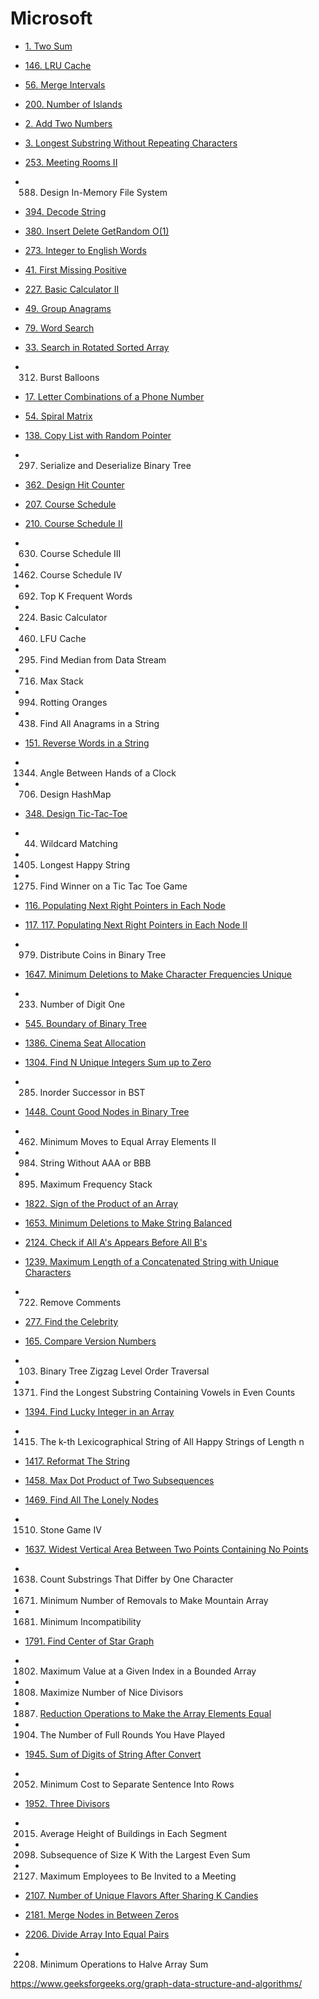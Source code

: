 # Microsoft

- [1. Two Sum](/leetcode/1.md)
- [146. LRU Cache](/leetcode/146.md)
- [56. Merge Intervals](/leetcode/56.md)
- [200. Number of Islands](/leetcode/200.md)
- [2. Add Two Numbers](/leetcode/2.md)
- [3. Longest Substring Without Repeating Characters](/leetcode/3.md)
- [253. Meeting Rooms II](/leetcode/253.md)
- 588. Design In-Memory File System
- [394. Decode String](/leetcode/394.md)
- [380. Insert Delete GetRandom O(1)](/leetcode/380.md)
- [273. Integer to English Words](/leetcode/273.md)
- [41. First Missing Positive](/leetcode/41.md)
- [227. Basic Calculator II](/leetcode/227.md)
- [49. Group Anagrams](/leetcode/49.md)
- [79. Word Search](/leetcode/79.md)
- [33. Search in Rotated Sorted Array](/leetcode/33.md)
- 312. Burst Balloons
- [17. Letter Combinations of a Phone Number](/leetcode/17.md)
- [54. Spiral Matrix](/leetcode/54.md)
- [138. Copy List with Random Pointer](/leetcode/138.md)
- 297. Serialize and Deserialize Binary Tree
- [362. Design Hit Counter](/leetcode/362.md)
- [207. Course Schedule](/leetcode/207.md)
- [210. Course Schedule II](/leetcode/210.md)
- 630. Course Schedule III
- 1462. Course Schedule IV
- 692. Top K Frequent Words
- 224. Basic Calculator
- 460. LFU Cache
- 295. Find Median from Data Stream
- 716. Max Stack
- 994. Rotting Oranges
- 438. Find All Anagrams in a String
- [151. Reverse Words in a String](/leetcode/151.md)
- 1344. Angle Between Hands of a Clock
- 706. Design HashMap
- [348. Design Tic-Tac-Toe](/leetcode/348.md)
- 44. Wildcard Matching
- 1405. Longest Happy String
- 1275. Find Winner on a Tic Tac Toe Game
- [116. Populating Next Right Pointers in Each Node](/leetcode/116.md)
- [117. 117. Populating Next Right Pointers in Each Node II](/leetcode/117.md)
- 979. Distribute Coins in Binary Tree
- [1647. Minimum Deletions to Make Character Frequencies Unique](/leetcode/1647.md)
- 233. Number of Digit One
- [545. Boundary of Binary Tree](/leetcode/545.md)
- [1386. Cinema Seat Allocation](/leetcode/1386.md)
- [1304. Find N Unique Integers Sum up to Zero](/leetcode/1304.md)
- 285. Inorder Successor in BST
- [1448. Count Good Nodes in Binary Tree](/leetcode/1448.md)
- 462. Minimum Moves to Equal Array Elements II
- 984. String Without AAA or BBB
- 895. Maximum Frequency Stack
- [1822. Sign of the Product of an Array](/leetcode/1822.md)
- [1653. Minimum Deletions to Make String Balanced](/leetcode/1653.md)


- [2124. Check if All A's Appears Before All B's](/leetcode/2124.md)
- [1239. Maximum Length of a Concatenated String with Unique Characters](/leetcode/1239.md)
- 722. Remove Comments
- [277. Find the Celebrity](/leetcode/277.md)
- [165. Compare Version Numbers](/leetcode/165.md)
- 103. Binary Tree Zigzag Level Order Traversal




- 1371. Find the Longest Substring Containing Vowels in Even Counts
- [1394. Find Lucky Integer in an Array](/leetcode/1394.md)
- 1415. The k-th Lexicographical String of All Happy Strings of Length n
- [1417. Reformat The String](/leetcode/1417.md)
- [1458. Max Dot Product of Two Subsequences](/leetcode/1458.md)
- [1469. Find All The Lonely Nodes](/leetcode/1469.md)
- 1510. Stone Game IV
- [1637. Widest Vertical Area Between Two Points Containing No Points](/leetcode/1637.md)
- 1638. Count Substrings That Differ by One Character
- 1671. Minimum Number of Removals to Make Mountain Array
- 1681. Minimum Incompatibility
- [1791. Find Center of Star Graph](/leetcode/1791.md)
- 1802. Maximum Value at a Given Index in a Bounded Array
- 1808. Maximize Number of Nice Divisors
- 1887. [Reduction Operations to Make the Array Elements Equal](/leetcode/1887.md)
- 1904. The Number of Full Rounds You Have Played
- [1945. Sum of Digits of String After Convert](/leetcode/1945.md)
- 2052. Minimum Cost to Separate Sentence Into Rows
- [1952. Three Divisors](/leetcode/1952.md)
- 2015. Average Height of Buildings in Each Segment
- 2098. Subsequence of Size K With the Largest Even Sum
- 2127. Maximum Employees to Be Invited to a Meeting
- [2107. Number of Unique Flavors After Sharing K Candies](/leetcode/2107.md)
- [2181. Merge Nodes in Between Zeros](/leetcode/2181.md)
- [2206. Divide Array Into Equal Pairs](/leetcode/2206.md)
- 2208. Minimum Operations to Halve Array Sum

https://www.geeksforgeeks.org/graph-data-structure-and-algorithms/